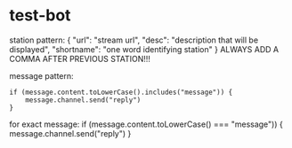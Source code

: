 ﻿# test-bot

station pattern:
{
	"url": "stream url",
	"desc": "description that will be displayed",
	"shortname": "one word identifying station"
}
ALWAYS ADD A COMMA AFTER PREVIOUS STATION!!!

message pattern:

    if (message.content.toLowerCase().includes("message")) {
        message.channel.send("reply")
    }

for exact message:
    if (message.content.toLowerCase() === "message")) {
        message.channel.send("reply")
    }
